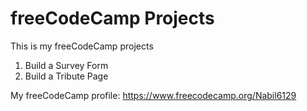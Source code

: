 # freeCodeCamp Projects

This is my freeCodeCamp projects
1. Build a Survey Form
2. Build a Tribute Page

My freeCodeCamp profile: https://www.freecodecamp.org/Nabil6129